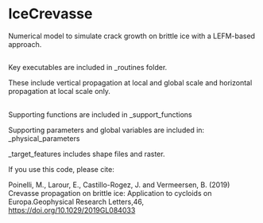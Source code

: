 # IceCrevasse

Numerical model to simulate crack growth on brittle ice with a LEFM-based approach.

##
Key executables are included in _routines folder. 

These include vertical propagation at local and global scale and horizontal propagation at local scale only.

##
Supporting functions are included in _support_functions

Supporting parameters and global variables are included in: _physical_parameters 


_target_features includes shape files and raster.

If you use this code, please cite:

Poinelli, M., Larour, E., Castillo-Rogez, J. and Vermeersen, B. (2019) Crevasse propagation on brittle ice: Application to cycloids on Europa.Geophysical Research Letters,46, https://doi.org/10.1029/2019GL084033
